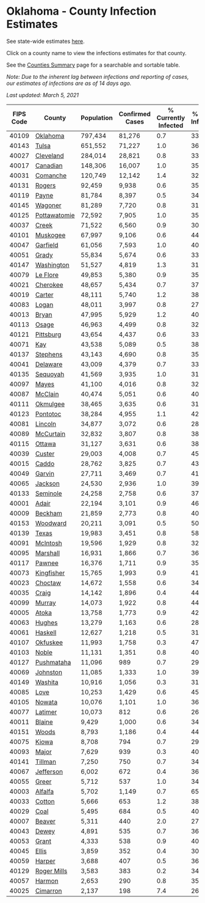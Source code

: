 # Oklahoma - County Infection Estimates

See state-wide estimates [here](/infections/us-ok).

Click on a county name to view the infections estimates for that county.

See the [Counties Summary](/infections/summary-counties) page for a searchable and sortable table.

*Note: Due to the inherent lag between infections and reporting of cases, our estimates of infections are as of 14 days ago.*

*Last updated: March 5, 2021*

|   FIPS Code |                       County |   Population |   Confirmed Cases |   % Currently Infected |   % Total Infected |
|-------------|------------------------------|--------------|-------------------|------------------------|--------------------|
|       40109 |         [Oklahoma](oklahoma) |      797,434 |            81,276 |                    0.7 |               33.8 |
|       40143 |               [Tulsa](tulsa) |      651,552 |            71,227 |                    1.0 |               36.3 |
|       40027 |       [Cleveland](cleveland) |      284,014 |            28,821 |                    0.8 |               33.8 |
|       40017 |         [Canadian](canadian) |      148,306 |            16,007 |                    1.0 |               35.2 |
|       40031 |         [Comanche](comanche) |      120,749 |            12,142 |                    1.4 |               32.6 |
|       40131 |             [Rogers](rogers) |       92,459 |             9,938 |                    0.6 |               35.4 |
|       40119 |               [Payne](payne) |       81,784 |             8,397 |                    0.5 |               34.0 |
|       40145 |           [Wagoner](wagoner) |       81,289 |             7,720 |                    0.8 |               31.7 |
|       40125 | [Pottawatomie](pottawatomie) |       72,592 |             7,905 |                    1.0 |               35.6 |
|       40037 |               [Creek](creek) |       71,522 |             6,560 |                    0.9 |               30.5 |
|       40101 |         [Muskogee](muskogee) |       67,997 |             9,106 |                    0.6 |               44.2 |
|       40047 |         [Garfield](garfield) |       61,056 |             7,593 |                    1.0 |               40.7 |
|       40051 |               [Grady](grady) |       55,834 |             5,674 |                    0.6 |               33.2 |
|       40147 |     [Washington](washington) |       51,527 |             4,819 |                    1.3 |               31.5 |
|       40079 |         [Le Flore](le-flore) |       49,853 |             5,380 |                    0.9 |               35.0 |
|       40021 |         [Cherokee](cherokee) |       48,657 |             5,434 |                    0.7 |               37.0 |
|       40019 |             [Carter](carter) |       48,111 |             5,740 |                    1.2 |               38.7 |
|       40083 |               [Logan](logan) |       48,011 |             3,997 |                    0.8 |               27.1 |
|       40013 |               [Bryan](bryan) |       47,995 |             5,929 |                    1.2 |               40.2 |
|       40113 |               [Osage](osage) |       46,963 |             4,499 |                    0.8 |               32.0 |
|       40121 |       [Pittsburg](pittsburg) |       43,654 |             4,437 |                    0.6 |               33.4 |
|       40071 |                   [Kay](kay) |       43,538 |             5,089 |                    0.5 |               38.8 |
|       40137 |         [Stephens](stephens) |       43,143 |             4,690 |                    0.8 |               35.5 |
|       40041 |         [Delaware](delaware) |       43,009 |             4,379 |                    0.7 |               33.9 |
|       40135 |         [Sequoyah](sequoyah) |       41,569 |             3,935 |                    1.0 |               31.0 |
|       40097 |               [Mayes](mayes) |       41,100 |             4,016 |                    0.8 |               32.0 |
|       40087 |           [McClain](mcclain) |       40,474 |             5,051 |                    0.6 |               40.8 |
|       40111 |         [Okmulgee](okmulgee) |       38,465 |             3,635 |                    0.6 |               31.3 |
|       40123 |         [Pontotoc](pontotoc) |       38,284 |             4,955 |                    1.1 |               42.1 |
|       40081 |           [Lincoln](lincoln) |       34,877 |             3,072 |                    0.6 |               28.7 |
|       40089 |       [McCurtain](mccurtain) |       32,832 |             3,807 |                    0.8 |               38.5 |
|       40115 |             [Ottawa](ottawa) |       31,127 |             3,631 |                    0.6 |               38.8 |
|       40039 |             [Custer](custer) |       29,003 |             4,008 |                    0.7 |               45.3 |
|       40015 |               [Caddo](caddo) |       28,762 |             3,825 |                    0.7 |               43.8 |
|       40049 |             [Garvin](garvin) |       27,711 |             3,469 |                    0.7 |               41.3 |
|       40065 |           [Jackson](jackson) |       24,530 |             2,936 |                    1.0 |               39.6 |
|       40133 |         [Seminole](seminole) |       24,258 |             2,758 |                    0.6 |               37.2 |
|       40001 |               [Adair](adair) |       22,194 |             3,101 |                    0.9 |               46.8 |
|       40009 |           [Beckham](beckham) |       21,859 |             2,773 |                    0.8 |               40.2 |
|       40153 |         [Woodward](woodward) |       20,211 |             3,091 |                    0.5 |               50.0 |
|       40139 |               [Texas](texas) |       19,983 |             3,451 |                    0.8 |               58.3 |
|       40091 |         [McIntosh](mcintosh) |       19,596 |             1,929 |                    0.8 |               32.2 |
|       40095 |         [Marshall](marshall) |       16,931 |             1,866 |                    0.7 |               36.0 |
|       40117 |             [Pawnee](pawnee) |       16,376 |             1,711 |                    0.9 |               35.1 |
|       40073 |     [Kingfisher](kingfisher) |       15,765 |             1,993 |                    0.9 |               41.6 |
|       40023 |           [Choctaw](choctaw) |       14,672 |             1,558 |                    0.6 |               34.6 |
|       40035 |               [Craig](craig) |       14,142 |             1,896 |                    0.4 |               44.3 |
|       40099 |             [Murray](murray) |       14,073 |             1,922 |                    0.8 |               44.3 |
|       40005 |               [Atoka](atoka) |       13,758 |             1,773 |                    0.9 |               42.0 |
|       40063 |             [Hughes](hughes) |       13,279 |             1,163 |                    0.6 |               28.7 |
|       40061 |           [Haskell](haskell) |       12,627 |             1,218 |                    0.5 |               31.6 |
|       40107 |         [Okfuskee](okfuskee) |       11,993 |             1,758 |                    0.3 |               47.3 |
|       40103 |               [Noble](noble) |       11,131 |             1,351 |                    0.8 |               40.2 |
|       40127 |     [Pushmataha](pushmataha) |       11,096 |               989 |                    0.7 |               29.1 |
|       40069 |         [Johnston](johnston) |       11,085 |             1,333 |                    1.0 |               39.1 |
|       40149 |           [Washita](washita) |       10,916 |             1,056 |                    0.3 |               31.5 |
|       40085 |                 [Love](love) |       10,253 |             1,429 |                    0.6 |               45.8 |
|       40105 |             [Nowata](nowata) |       10,076 |             1,101 |                    1.0 |               36.6 |
|       40077 |           [Latimer](latimer) |       10,073 |               812 |                    0.6 |               26.5 |
|       40011 |             [Blaine](blaine) |        9,429 |             1,000 |                    0.6 |               34.3 |
|       40151 |               [Woods](woods) |        8,793 |             1,186 |                    0.4 |               44.2 |
|       40075 |               [Kiowa](kiowa) |        8,708 |               794 |                    0.7 |               29.8 |
|       40093 |               [Major](major) |        7,629 |               939 |                    0.3 |               40.4 |
|       40141 |           [Tillman](tillman) |        7,250 |               750 |                    0.7 |               34.1 |
|       40067 |       [Jefferson](jefferson) |        6,002 |               672 |                    0.4 |               36.8 |
|       40055 |               [Greer](greer) |        5,712 |               537 |                    1.0 |               34.3 |
|       40003 |           [Alfalfa](alfalfa) |        5,702 |             1,149 |                    0.7 |               65.9 |
|       40033 |             [Cotton](cotton) |        5,666 |               653 |                    1.2 |               38.1 |
|       40029 |                 [Coal](coal) |        5,495 |               684 |                    0.5 |               40.8 |
|       40007 |             [Beaver](beaver) |        5,311 |               440 |                    2.0 |               27.1 |
|       40043 |               [Dewey](dewey) |        4,891 |               535 |                    0.7 |               36.0 |
|       40053 |               [Grant](grant) |        4,333 |               538 |                    0.9 |               40.5 |
|       40045 |               [Ellis](ellis) |        3,859 |               352 |                    0.4 |               30.0 |
|       40059 |             [Harper](harper) |        3,688 |               407 |                    0.5 |               36.2 |
|       40129 |   [Roger Mills](roger-mills) |        3,583 |               383 |                    0.2 |               34.8 |
|       40057 |             [Harmon](harmon) |        2,653 |               290 |                    0.8 |               35.9 |
|       40025 |         [Cimarron](cimarron) |        2,137 |               198 |                    7.4 |               26.8 |